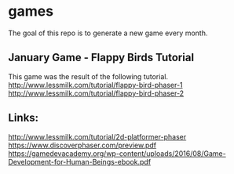 # games
The goal of this repo is to generate a new game every month. 
## January Game - Flappy Birds Tutorial 
This game was the result of the following tutorial. 
http://www.lessmilk.com/tutorial/flappy-bird-phaser-1
http://www.lessmilk.com/tutorial/flappy-bird-phaser-2





## Links:
http://www.lessmilk.com/tutorial/2d-platformer-phaser
https://www.discoverphaser.com/preview.pdf
https://gamedevacademy.org/wp-content/uploads/2016/08/Game-Development-for-Human-Beings-ebook.pdf
